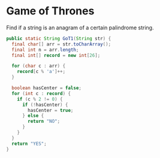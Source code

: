 Game of Thrones
===============
Find if a string is an anagram of a certain palindrome string.

```java
public static String GoT1(String str) {
  final char[] arr = str.toCharArray();
  final int n = arr.length;
  final int[] record = new int[26];

  for (char c : arr) {
    record[c % 'a']++;
  }

  boolean hasCenter = false;
  for (int c : record) {
    if (c % 2 != 0) {
      if (!hasCenter) {
        hasCenter = true;
      } else {
        return "NO";
      }
    }
  }
  return "YES";
}
```
